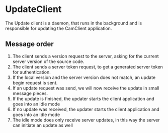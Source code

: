 # UpdateClient

The Update client is a daemon, that runs in the background and is responsible for updating the CamClient application.

## Message order

1. The client sends a version request to the server, asking for the current server version of the source code.
2. The client sends a server token request, to get a generated server token for authentication.
3. If the local version and the server version does not match, an update begin request is sent.
4. If an update request was send, we will now receive the update in small message pieces.
5. If the update is finished, the updater starts the client application and goes into an idle mode
6. If no update was received, the updater starts the client application and goes into an idle mode
7. The idle mode does only receive server updates, in this way the server can initiate an update as well

